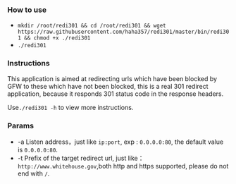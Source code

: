 ### How to use
- ```mkdir /root/redi301 && cd /root/redi301 && wget https://raw.githubusercontent.com/haha357/redi301/master/bin/redi301 && chmod +x ./redi301```
- ```./redi301```

### Instructions
  This application is aimed at redirecting urls which have been blocked by GFW to these which have not been blocked, this is a real 301 redirect 
  application, because it responds 301 status code in the response headers. 

  Use```./redi301 -h``` to view more instructions. 

### Params
- -a Listen address，just like ```ip:port```, exp : ```0.0.0.0:80```, the default value is ```0.0.0.0:80```.
- -t Prefix of the target redirect url, just like：```http://www.whitehouse.gov```,both http and https supported, please do not end with ```/```.